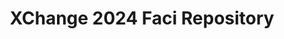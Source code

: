 ---
title: XChange 2024 Faci Repository
redirect_to: https://drive.google.com/drive/folders/1m1MHsMlkfNv_oNtoSp62FRtjaIe9gS7y?usp=sharing
redirect_from: 
  - /XC24FaciRepository
  - /xc24facirepository
---